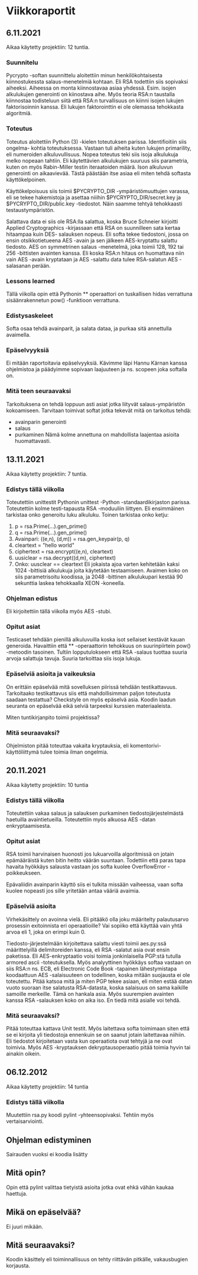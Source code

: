 # Viikkoraportit

## 6.11.2021

Aikaa käytetty projektiin: 12 tuntia.

### Suunnitelu

Pycrypto -softan suunnittelu aloitettiin minun henkilökohtaisesta kiinnostukessta
salaus-menetelmiä kohtaan. Eli RSA todettiin siis sopivaksi aiheeksi. Aiheessa on
monta kiinnostavaa asiaa yhdessä. Esim. isojen alkulukujen generointi on kiinostava
aihe. Myös teoria RSA:n taustalla kiinnostaa todisteluun siitä että RSA:n turvallisuus
on kiinni isojen lukujen faktorisoinnin kanssa. Eli lukujen faktorointtin ei ole 
olemassa tehokkasta algoritmiä.

### Toteutus

Toteutus aloitettiin Python (3) -kielen toteutuksen parissa. Identifioitiin siis ongelma-
kohtia toteutuksessa. Vastaan tuli aiheita kuten lukujen primarility, eli numeroiden
alkuluvullisuus. Nopea toteutus teki siis isoja alkulukuja melko nopeaan tahtiin. Eli
käytettävien alkulukujen suuruus siis parametria, kuten on myös Rabin-Miller testin
iteraatoiden määrä. Ison alkuluvun generointi on aikaavievää. Tästä päästään itse asiaa
eli miten tehdä softasta käyttökelpoinen.

Käyttökelpoisuus siis toimii $PYCRYPTO_DIR -ympäristömuuttujen varassa, eli se tekee
hakemistoja ja asettaa niiihin $PYCRYPTO_DIR/secret.key ja $PYCRYPTO_DIR/public.key
-tiedostot. Näin saamme tehtyä tehokkaasti testaustympäristön.

Salattava data ei siis ole RSA:lla salattua, koska Bruce Schneier kirjoitti Applied
Cryptographics -kirjassaan että RSA on suunnilleen sata kertaa hitaampaa kuin DES-
salauksen nopeus. Eli softa tekee tiedostoni, jossa on ensin otsikkotietueena AES
-avain ja sen jälkeen AES-kryptattu salattu tiedosto. AES on symmetrinen salaus
-menetelmä, joka toimii 128, 192 tai 256 -bittisten avainten kanssa. Eli koska
RSA:n hitaus on huomattava niin vain AES -avain kryptataan ja AES -salattu data tulee
RSA-salatun AES -salasanan perään.

### Lessons learned

Tällä viikolla opin että Pythonin ** operaattori on tuskallisen hidas verrattuna 
sisäänrakennetun pow() -funktioon verrattuna.

### Edistysaskeleet

Softa osaa tehdä avainparit, ja salata dataa, ja purkaa sitä annettulla avaimella.

### Epäselvyyksiä

Ei mitään raportoitavia epäselvyyksiä. Kävimme läpi Hannu Kärnan kanssa ohjelmistoa
ja päädyimme sopivaan laajuuteen ja ns. scopeen joka softalla on.

### Mitä teen seuraavaksi
Tarkoituksena on tehdä loppuun asti asiat jotka liityvät salaus-ympäristön kokoamiseen.
Tarvitaan toimivat softat jotka tekevät mitä on tarkoitus tehdä:
- avainparin generointi
- salaus
- purkaminen
Nämä kolme annettuna on mahdollista laajentaa asioita huomattavasti.


## 13.11.2021

Aikaa käytetty projektiin: 7 tuntia.

### Edistys tällä viikolla

Toteutettiin unittestit Pythonin unittest -Python -standaardikirjaston parissa.
Toteutettiin kolme testi-tapausta RSA -moduuliin liittyen. Eli ensimmäinen tarkistaa
onko generoitu luku alkuluku. Toinen tarkistaa onko ketju:
1. p = rsa.Prime(...).gen_prime()
2. q = rsa.Prime(...).gen_prime()
3. Avainpari: ((e,n), (d,m)) = rsa.gen_keypair(p, q)
4. cleartext = "hello world"
5. ciphertext = rsa.encrypt((e,n), cleartext)
6. uusiclear = rsa.decrypt((d,m), ciphertext)
7. Onko: uusclear == cleartext
Eli jokaista ajoa varten kehitetään kaksi 1024 -bittisiä alkulukuja joita käytetään
testaamiseen. Avaimen koko on siis parametrisoitu koodissa, ja 2048 -bittinen
alkulukupari kestää 90 sekunttia laskea tehokkaalla XEON -koneella.

### Ohjelman edistus

Eli kirjoitettiin tällä viikolla myös AES -stubi.

### Opitut asiat

Testicaset tehdään pienillä alkuluvuilla koska isot sellaiset kestävät kauan
generoida. Havaittiin että ** -operaattorin tehokkuus on suurinpiirtein pow()
-metoodin tasoinen. Tultiin lopputulokseen että RSA -salaus tuottaa suuria
arvoja salattuja tavuja. Suuria tarkoittaa siis isoja lukuja.

### Epäselviä asioita ja vaikeuksia

On erittäin epäselvää mitä sovelluksen piirissä tehdään testikattavuus. Tarkoitaako
testikattavus siis että mahdollisimman paljon toteutusta saadaan testattua? Checkstyle
on myös epäselvä asia. Koodin laadun seuranta on epäselvää eikä selviä tarpeeksi
kurssien materiaaleista.

Miten tuntikirjanpito toimii projektissa?

### Mitä seuraavaksi?

Ohjelmiston pitää toteuttaa vakaita kryptauksia, eli komentorivi-käyttöliittymä
tulee toimia ilman ongelmia.


## 20.11.2021

Aikaa käytetty projektiin: 10 tuntia

### Edistys tällä viikolla

Toteutettiin vakaa salaus ja salauksen purkaminen tiedostojärjestelmästä haetuilla
avaintietueilla. Toteutettiin myös alkuosa AES -datan enkryptaamisesta.

### Opitut asiat

RSA toimii harvinaisen huonosti jos lukuarvoilla algoritmissä on jotain epämääräistä
kuten bitin heitto väärän suuntaan. Todettiin että paras tapa havaita hyökkäys
salausta vastaan jos softa kuolee OverflowError -poikkeukseen.

Epävaliidin avainparin käyttö siis ei tulkita missään vaiheessa, vaan softa kuolee nopeasti
jos sille yritetään antaa vääriä avaimia.

### Epäselviä asioita

Virhekäsittely on avoinna vielä. Eli pitääkö olla joku määritelty palautusarvo prosessin
exitoinnista eri operaatioille? Vai sopiiko että käyttää vain yhtä arvoa eli 1, joka on
erimpi kuin 0.

Tiedosto-järjestelmään kirjoitettava salattu viesti toimii aes.py:ssä määrittelyillä
delimitoreiden kanssa, eli RSA -salatut asia ovat ensin paketissa. Eli AES-enkryptaatio
voisi toimia jonkinlaisella PGP:stä tutulla armored ascii -toteutuksella. Myös analyyttinen
hyökkäys softaa vastaan on siis RSA:n ns. ECB, eli Electronic Code Book -tapainen
lähestymistapa koodaattuun AES -salaisuuteen on todellinen, koska mitään suojausta ei ole
toteutettu. Pitää katsoa mitä ja miten PGP tekee asiaan, eli miten estää datan
vuoto suoraan itse salatusta RSA-datasta, koska salaisuus on sama kaikille samoille merkeille.
Tämä on hankala asia. Myös suurempien avainten kanssa RSA -salauksen
koko on aika iso. En tiedä mitä asialle voi tehdä.

### Mitä seuraavaksi?

Pitää toteuttaa kattava Unit testit. Myös laitettava softa toimimaan siten että se
ei kirjoita yli tiedostoja ennenkuin se on saanut jotain laitettavaa niihiin. Eli
tiedostot kirjoitetaan vasta kun operaatiota ovat tehtyjä ja ne ovat toimivia. Myös
AES -kryptauksen dekryptausoperaatio pitää toimia hyvin tai ainakin oikein.

## 06.12.2012

Aikaa käytetty projektiin: 14 tuntia

### Edistys tällä viikolla

Muutettiin rsa.py koodi pylint -yhteensopivaksi. Tehtiin myös vertaisarviointi.

## Ohjelman edistyminen

Sairauden vuoksi ei koodia lisätty

## Mitä opin?

Opin että pylint valittaa tietyistä asioita jotka ovat ehkä vähän kaukaa haettuja.

## Mikä on epäselvää?

Ei juuri mikään.

## Mitä seuraavaksi?

Koodin käsittely eli toiminnallisuus on tehty riittävän pitkälle, vakausbugien
korjausta.


